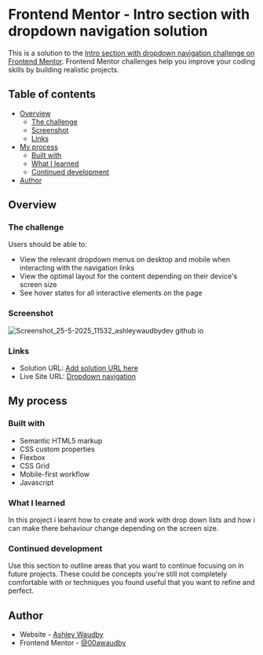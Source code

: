# Frontend Mentor - Intro section with dropdown navigation solution

This is a solution to the [Intro section with dropdown navigation challenge on Frontend Mentor](https://www.frontendmentor.io/challenges/intro-section-with-dropdown-navigation-ryaPetHE5). Frontend Mentor challenges help you improve your coding skills by building realistic projects. 

## Table of contents

- [Overview](#overview)
  - [The challenge](#the-challenge)
  - [Screenshot](#screenshot)
  - [Links](#links)
- [My process](#my-process)
  - [Built with](#built-with)
  - [What I learned](#what-i-learned)
  - [Continued development](#continued-development)
- [Author](#author)


## Overview

### The challenge

Users should be able to:

- View the relevant dropdown menus on desktop and mobile when interacting with the navigation links
- View the optimal layout for the content depending on their device's screen size
- See hover states for all interactive elements on the page

### Screenshot

![Screenshot_25-5-2025_11532_ashleywaudbydev github io](https://github.com/user-attachments/assets/eddb2b0a-0334-4c4f-892d-8652090375bc)


### Links

- Solution URL: [Add solution URL here](https://your-solution-url.com)
- Live Site URL: [Dropdown navigation](https://ashleywaudbydev.github.io/dropdown-navigation/)

## My process

### Built with

- Semantic HTML5 markup
- CSS custom properties
- Flexbox
- CSS Grid
- Mobile-first workflow
- Javascript


### What I learned

In this project i learnt how to create and work with drop down lists and how i can make there behaviour change depending on the screen size.


### Continued development

Use this section to outline areas that you want to continue focusing on in future projects. These could be concepts you're still not completely comfortable with or techniques you found useful that you want to refine and perfect.


## Author

- Website - [Ashley Waudby](https://ashleywaudbydev.github.io/Portfolio/)
- Frontend Mentor - [@00awaudby](https://www.frontendmentor.io/profile/00awaudby)




